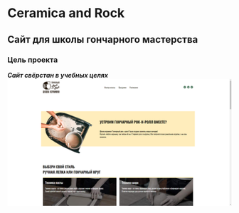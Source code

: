 # Ceramica and Rock
## Сайт для школы гончарного мастерства
### Цель проекта
***Сайт свёрстан в учебных целях***
![Alt text](/screenshots/1.png)
